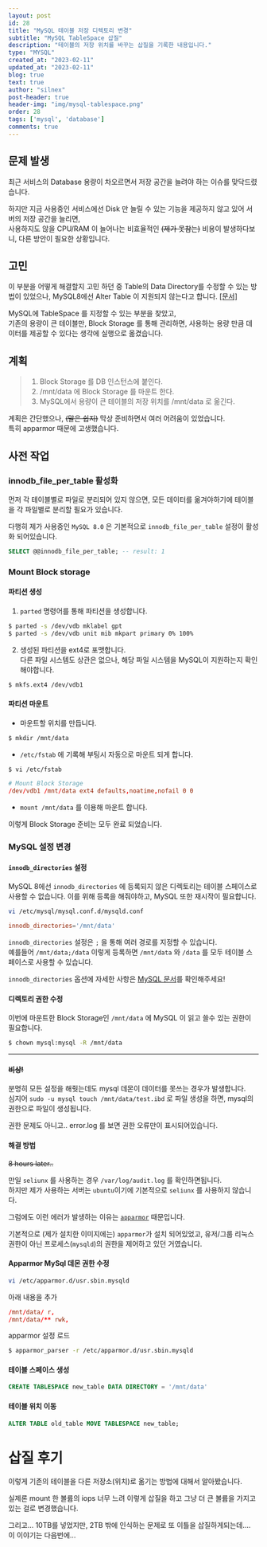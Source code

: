 ```yaml
---
layout: post
id: 28
title: "MySQL 테이블 저장 디렉토리 변경"
subtitle: "MySQL TableSpace 삽질"
description: "테이블의 저장 위치를 바꾸는 삽질을 기록한 내용입니다."
type: "MYSQL"
created_at: "2023-02-11"
updated_at: "2023-02-11"
blog: true
text: true
author: "silnex"
post-header: true
header-img: "img/mysql-tablespace.png"
order: 28
tags: ['mysql', 'database']
comments: true
---
```


## 문제 발생

최근 서비스의 Database 용량이 차오르면서 저장 공간을 늘려야 하는 이슈를 맞닥드렸습니다.  

하지만 지금 사용중인 서비스에선 Disk 만 늘릴 수 있는 기능을 제공하지 않고 있어 서버의 저장 공간을 늘리면,  
사용하지도 않을 CPU/RAM 이 늘어나는 비효율적인 ~~(제가 못참는)~~ 비용이 발생하다보니, 다른 방안이 필요한 상황입니다.  

## 고민

이 부분을 어떻게 해결할지 고민 하던 중 Table의 Data Directory를 수정할 수 있는 방법이 있었으나, MySQL8에선 Alter Table 이 지원되지 않는다고 합니다. [[문서]](https://dev.mysql.com/doc/refman/8.0/en/alter-table.html#alter-table-options)

MySQL에 TableSpace 를 지정할 수 있는 부분을 찾았고,  
기존의 용량이 큰 테이블만, Block Storage 를 통해 관리하면, 사용하는 용량 만큼 데이터를 제공할 수 있다는 생각에 실행으로 옮겼습니다.

## 계획

> 1. Block Storage 를 DB 인스턴스에 붙인다.
> 2. /mnt/data 에 Block Storage 를 마운트 한다.
> 3. MySQL에서 용량이 큰 테이블의 저장 위치를 /mnt/data 로 옮긴다.

계획은 간단했으나, ~~(말은 쉽지)~~ 막상 준비하면서 여러 어려움이 있었습니다.  
특히 apparmor 때문에 고생했습니다.

## 사전 작업

### innodb_file_per_table 활성화

먼저 각 테이블별로 파일로 분리되어 있지 않으면, 모든 데이터를 옮겨야하기에 테이블을 각 파일별로 분리할 필요가 있습니다.  

다행히 제가 사용중인 `MySQL 8.0` 은 기본적으로 `innodb_file_per_table` 설정이 활성화 되어있습니다.

```SQL
SELECT @@innodb_file_per_table; -- result: 1
```

### Mount Block storage

#### 파티션 생성

1. `parted` 명령어를 통해 파티션을 생성합니다.

```bash
$ parted -s /dev/vdb mklabel gpt
$ parted -s /dev/vdb unit mib mkpart primary 0% 100%
```

2. 생성된 파티션을 ext4로 포맷합니다.  
다른 파일 시스템도 상관은 없으나, 해당 파일 시스템을 MySQL이 지원하는지 확인 해야합니다.

```bash
$ mkfs.ext4 /dev/vdb1
```

#### 파티션 마운트

- 마운트할 위치를 만듭니다.

```bash
$ mkdir /mnt/data
```

- `/etc/fstab` 에 기록해 부팅시 자동으로 마운트 되게 합니다.

```bash
$ vi /etc/fstab
```

```conf
# Mount Block Storage
/dev/vdb1 /mnt/data ext4 defaults,noatime,nofail 0 0
```

- `mount /mnt/data` 를 이용해 마운트 합니다.

이렇게 Block Storage 준비는 모두 완료 되었습니다.

### MySQL 설정 변경

#### `innodb_directories` 설정

MySQL 8에선 `innodb_directories` 에 등록되지 않은 디렉토리는 테이블 스페이스로  사용할 수 없습니다. 이를 위해 등록을 해줘야하고, MySQL 또한 재시작이 필요합니다.

```bash
vi /etc/mysql/mysql.conf.d/mysqld.conf
```

```conf
innodb_directories='/mnt/data'
```

`innodb_directories` 설정은 `;` 을 통해 여러 경로를 지정할 수 있습니다.  
예를들어 `/mnt/data;/data` 이렇게 등록하면 `/mnt/data` 와 `/data` 를 모두 테이블 스페이스로 사용할 수 있습니다.

`innodb_directories` 옵션에 자세한 사항은 [MySQL 문서](https://dev.mysql.com/doc/refman/8.0/en/innodb-parameters.html#sysvar_innodb_directories)를 확인해주세요!


#### 디렉토리 권한 수정

이번에 마운트한 Block Storage인 `/mnt/data` 에 MySQL 이 읽고 쓸수 있는 권한이 필요합니다.

```bash
$ chown mysql:mysql -R /mnt/data
```
---
#### ~~비상!~~

분명히 모든 설정을 해줫는데도 mysql 데몬이 데이터를 못쓰는 경우가 발생합니다.  
심지어 `sudo -u mysql touch /mnt/data/test.ibd` 로 파일 생성을 하면, mysql의 권한으로 파일이 생성됩니다.

권한 문제도 아니고.. error.log 를 보면 권한 오류만이 표시되어있습니다.

#### 해결 방법
~~8 hours later..~~

만일 `seliunx` 를 사용하는 경우 `/var/log/audit.log` 를 확인하면됩니다.  
하지만 제가 사용하는 서버는 `ubuntu`이기에 기본적으로 `seliunx` 를 사용하지 않습니다.

그럼에도 이런 에러가 발생하는 이유는 [`apparmor`](https://ko.wikipedia.org/wiki/AppArmor) 때문입니다.

기본적으로 (제가 설치한 이미지에는) `apparmor`가 설치 되어있었고, 유저/그룹 리눅스 권한이 아닌 프로세스(`mysqld`)의 권한을 제어하고 있던 거였습니다. 

#### Apparmor MySql 데몬 권한 수정

```bash
vi /etc/apparmor.d/usr.sbin.mysqld
```

아래 내용을 추가
```conf
/mnt/data/ r,
/mnt/data/** rwk,
```

apparmor 설정 로드
```bash
$ apparmor_parser -r /etc/apparmor.d/usr.sbin.mysqld
```

#### 테이블 스페이스 생성

```sql
CREATE TABLESPACE new_table DATA DIRECTORY = '/mnt/data'
```

#### 테이블 위치 이동

```sql
ALTER TABLE old_table MOVE TABLESPACE new_table;
```

# 삽질 후기

이렇게 기존의 테이블을 다른 저장소(위치)로 옮기는 방법에 대해서 알아봤습니다.

실제론 mount 한 볼륨의 iops 너무 느려 이렇게 삽질을 하고 그냥 더 큰 볼륨을 가지고 있는 걸로 변경했습니다.

그리고... 10TB를 넣었지만, 2TB 밖에 인식하는 문제로 또 이틀을 삽질하게되는데....   
이 이야기는 다음번에...
